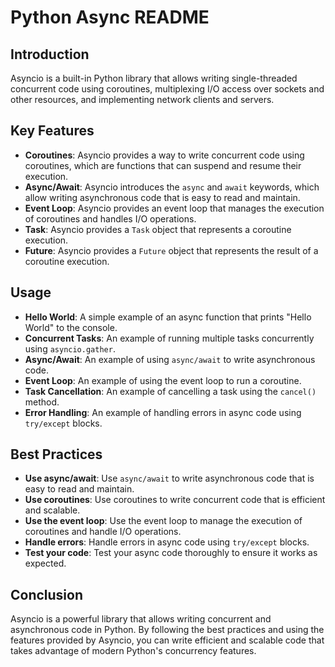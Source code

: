 # Python Async README

## Introduction

Asyncio is a built-in Python library that allows writing single-threaded concurrent code using coroutines, multiplexing I/O access over sockets and other resources, and implementing network clients and servers.

## Key Features

- **Coroutines**: Asyncio provides a way to write concurrent code using coroutines, which are functions that can suspend and resume their execution.
- **Async/Await**: Asyncio introduces the `async` and `await` keywords, which allow writing asynchronous code that is easy to read and maintain.
- **Event Loop**: Asyncio provides an event loop that manages the execution of coroutines and handles I/O operations.
- **Task**: Asyncio provides a `Task` object that represents a coroutine execution.
- **Future**: Asyncio provides a `Future` object that represents the result of a coroutine execution.

## Usage

- **Hello World**: A simple example of an async function that prints "Hello World" to the console.
- **Concurrent Tasks**: An example of running multiple tasks concurrently using `asyncio.gather`.
- **Async/Await**: An example of using `async/await` to write asynchronous code.
- **Event Loop**: An example of using the event loop to run a coroutine.
- **Task Cancellation**: An example of cancelling a task using the `cancel()` method.
- **Error Handling**: An example of handling errors in async code using `try/except` blocks.

## Best Practices

- **Use async/await**: Use `async/await` to write asynchronous code that is easy to read and maintain.
- **Use coroutines**: Use coroutines to write concurrent code that is efficient and scalable.
- **Use the event loop**: Use the event loop to manage the execution of coroutines and handle I/O operations.
- **Handle errors**: Handle errors in async code using `try/except` blocks.
- **Test your code**: Test your async code thoroughly to ensure it works as expected.

## Conclusion

Asyncio is a powerful library that allows writing concurrent and asynchronous code in Python. By following the best practices and using the features provided by Asyncio, you can write efficient and scalable code that takes advantage of modern Python's concurrency features.

